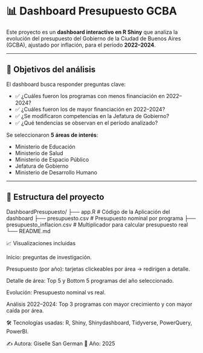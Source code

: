 # 📊 Dashboard Presupuesto GCBA

Este proyecto es un **dashboard interactivo en R Shiny** que analiza la evolución del presupuesto del Gobierno de la Ciudad de Buenos Aires (GCBA), ajustado por inflación, para el período **2022–2024**.

---

## 📌 Objetivos del análisis

El dashboard busca responder preguntas clave:

- ✅ ¿Cuáles fueron los programas con menos financiación en 2022–2024?  
- ✅ ¿Cuáles fueron los de mayor financiación en 2022–2024?  
- ✅ ¿Se modificaron competencias en la Jefatura de Gobierno?  
- ✅ ¿Qué tendencias se observan en el período analizado?  

Se seleccionaron **5 áreas de interés**:
- Ministerio de Educación  
- Ministerio de Salud  
- Ministerio de Espacio Público  
- Jefatura de Gobierno  
- Ministerio de Desarrollo Humano  

---

## 📂 Estructura del proyecto
DashboardPresupuesto/
├── app.R # Código de la Aplicación del dashboard
├── presupuesto.csv # Presupuesto nominal por programa
├── presupuesto_inflacion.csv # Multiplicador para calcular presupuesto real
└── README.md

📈 Visualizaciones incluidas

Inicio: preguntas de investigación.

Presupuesto (por año): tarjetas clickeables por área → redirigen a detalle.

Detalle de área: Top 5 y Bottom 5 programas del año seleccionado.

Evolución: Presupuesto nominal vs real.

Análisis 2022–2024: Top 3 programas con mayor crecimiento y con mayor caída por área.

🛠️ Tecnologías usadas: R, Shiny, Shinydashboard, Tidyverse, PowerQuery, PowerBI. 

✍️ Autora: Giselle San German
📅 Año: 2025
